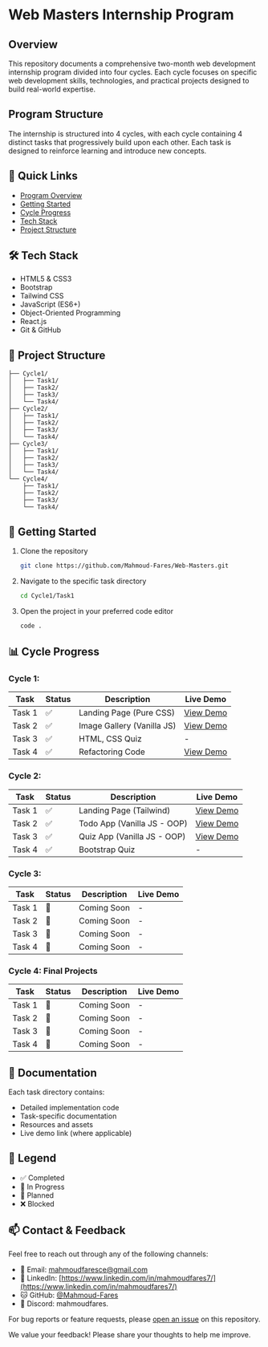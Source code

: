 # Web Masters Internship Program

## Overview

This repository documents a comprehensive two-month web development internship program divided into four cycles. Each cycle focuses on specific web development skills, technologies, and practical projects designed to build real-world expertise.

## Program Structure

The internship is structured into 4 cycles, with each cycle containing 4 distinct tasks that progressively build upon each other. Each task is designed to reinforce learning and introduce new concepts.

## 🚀 Quick Links

-  [Program Overview](#overview)
-  [Getting Started](#getting-started)
-  [Cycle Progress](#cycle-progress)
-  [Tech Stack](#tech-stack)
-  [Project Structure](#project-structure)

## 🛠 Tech Stack

-  HTML5 & CSS3
-  Bootstrap
-  Tailwind CSS
-  JavaScript (ES6+)
-  Object-Oriented Programming
-  React.js
-  Git & GitHub

## 📁 Project Structure

```
├── Cycle1/
│   ├── Task1/
│   ├── Task2/
│   ├── Task3/
│   └── Task4/
├── Cycle2/
│   ├── Task1/
│   ├── Task2/
│   ├── Task3/
│   └── Task4/
├── Cycle3/
│   ├── Task1/
│   ├── Task2/
│   ├── Task3/
│   └── Task4/
└── Cycle4/
    ├── Task1/
    ├── Task2/
    ├── Task3/
    └── Task4/
```

## 🚦 Getting Started

1. Clone the repository

   ```bash
   git clone https://github.com/Mahmoud-Fares/Web-Masters.git
   ```

2. Navigate to the specific task directory

   ```bash
   cd Cycle1/Task1
   ```

3. Open the project in your preferred code editor
   ```bash
   code .
   ```

## 📊 Cycle Progress

### Cycle 1:

| Task   | Status | Description                | Live Demo                                                   |
| ------ | ------ | -------------------------- | ----------------------------------------------------------- |
| Task 1 | ✅     | Landing Page (Pure CSS)    | [View Demo](https://web-masters-landing-page.netlify.app/)  |
| Task 2 | ✅     | Image Gallery (Vanilla JS) | [View Demo](https://web-masters-image-gallery.netlify.app/) |
| Task 3 | ✅     | HTML, CSS Quiz             | -                                                           |
| Task 4 | ✅     | Refactoring Code           | [View Demo](https://web-masters-code-refactor.netlify.app/) |

### Cycle 2:

| Task   | Status | Description                 | Live Demo                                                    |
| ------ | ------ | --------------------------- | ------------------------------------------------------------ |
| Task 1 | ✅     | Landing Page (Tailwind)     | [View Demo](https://web-masters-landing-page-2.netlify.app/) |
| Task 2 | ✅     | Todo App (Vanilla JS - OOP) | [View Demo](https://web-masters-todo-list.netlify.app/)      |
| Task 3 | ✅     | Quiz App (Vanilla JS - OOP) | [View Demo](https://web-masters-quiz-app.netlify.app/)       |
| Task 4 | ✅     | Bootstrap Quiz              | -                                                            |

### Cycle 3:

| Task   | Status | Description | Live Demo |
| ------ | ------ | ----------- | --------- |
| Task 1 | 📝     | Coming Soon | -         |
| Task 2 | 📝     | Coming Soon | -         |
| Task 3 | 📝     | Coming Soon | -         |
| Task 4 | 📝     | Coming Soon | -         |

### Cycle 4: Final Projects

| Task   | Status | Description | Live Demo |
| ------ | ------ | ----------- | --------- |
| Task 1 | 📝     | Coming Soon | -         |
| Task 2 | 📝     | Coming Soon | -         |
| Task 3 | 📝     | Coming Soon | -         |
| Task 4 | 📝     | Coming Soon | -         |

## 📝 Documentation

Each task directory contains:

-  Detailed implementation code
-  Task-specific documentation
-  Resources and assets
-  Live demo link (where applicable)

## 🔑 Legend

-  ✅ Completed
-  🔄 In Progress
-  📝 Planned
-  ❌ Blocked

## 📫 Contact & Feedback

Feel free to reach out through any of the following channels:

-  📧 Email: [mahmoudfaresce@gmail.com](mailto:mahmoudfaresce@gmail.com)
-  💼 LinkedIn: [https://www.linkedin.com/in/mahmoudfares7/](https://www.linkedin.com/in/mahmoudfares7/)
-  🐱 GitHub: [@Mahmoud-Fares](https://github.com/Mahmoud-Fares)
-  💬 Discord: mahmoudfares.

For bug reports or feature requests, please [open an issue](https://github.com/Mahmoud-Fares/Web-Masters/issues) on this repository.

We value your feedback! Please share your thoughts to help me improve.
